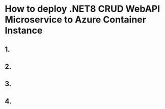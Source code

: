 # How to deploy .NET8 CRUD WebAPI Microservice to Azure Container Instance

## 1. 


## 2. 



## 3. 



## 4. 






